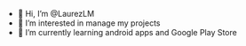 - 👋 Hi, I’m @LaurezLM
- 👀 I’m interested in manage my projects
- 🌱 I’m currently learning android apps and Google Play Store
